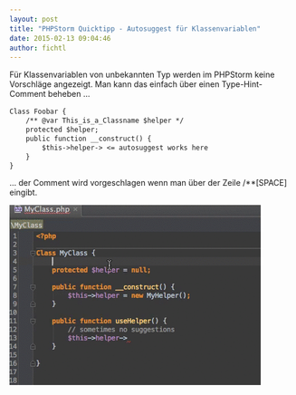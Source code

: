 ```yaml
---
layout: post
title: "PHPStorm Quicktipp - Autosuggest für Klassenvariablen"
date: 2015-02-13 09:04:46
author: fichtl
---
```

Für Klassenvariablen von unbekannten Typ werden im PHPStorm keine Vorschläge angezeigt. Man kann das einfach über einen Type-Hint-Comment beheben ...
<!--more-->

    Class Foobar {
        /** @var This_is_a_Classname $helper */
        protected $helper;
        public function __construct() {
            $this->helper-> <= autosuggest works here
        }
    }

... der Comment wird vorgeschlagen wenn man über der Zeile /**[SPACE] eingibt.

![](/assets/images/phpstorm-autosuggest-klassenvariablen/autosuggest.gif)
